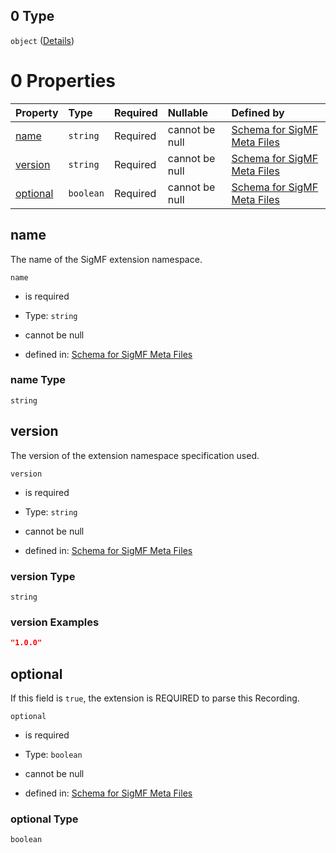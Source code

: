 ## 0 Type

`object` ([Details](sigmf-properties-global-properties-coreextensions-items-anyof-0.md))

# 0 Properties

| Property              | Type      | Required | Nullable       | Defined by                                                                                                                                                                                                                                                                                 |
| :-------------------- | :-------- | :------- | :------------- | :----------------------------------------------------------------------------------------------------------------------------------------------------------------------------------------------------------------------------------------------------------------------------------------- |
| [name](#name)         | `string`  | Required | cannot be null | [Schema for SigMF Meta Files](sigmf-properties-global-properties-coreextensions-items-anyof-0-properties-name.md "#/properties/global/properties/core%3Aextensions/items/anyOf/0/properties/name#/properties/global/properties/core:extensions/items/anyOf/0/properties/name")             |
| [version](#version)   | `string`  | Required | cannot be null | [Schema for SigMF Meta Files](sigmf-properties-global-properties-coreextensions-items-anyof-0-properties-version.md "#/properties/global/properties/core%3Aextensions/items/anyOf/0/properties/version#/properties/global/properties/core:extensions/items/anyOf/0/properties/version")    |
| [optional](#optional) | `boolean` | Required | cannot be null | [Schema for SigMF Meta Files](sigmf-properties-global-properties-coreextensions-items-anyof-0-properties-optional.md "#/properties/global/properties/core%3Aextensions/items/anyOf/0/properties/optional#/properties/global/properties/core:extensions/items/anyOf/0/properties/optional") |

## name

The name of the SigMF extension namespace.

`name`

*   is required

*   Type: `string`

*   cannot be null

*   defined in: [Schema for SigMF Meta Files](sigmf-properties-global-properties-coreextensions-items-anyof-0-properties-name.md "#/properties/global/properties/core%3Aextensions/items/anyOf/0/properties/name#/properties/global/properties/core:extensions/items/anyOf/0/properties/name")

### name Type

`string`

## version

The version of the extension namespace specification used.

`version`

*   is required

*   Type: `string`

*   cannot be null

*   defined in: [Schema for SigMF Meta Files](sigmf-properties-global-properties-coreextensions-items-anyof-0-properties-version.md "#/properties/global/properties/core%3Aextensions/items/anyOf/0/properties/version#/properties/global/properties/core:extensions/items/anyOf/0/properties/version")

### version Type

`string`

### version Examples

```json
"1.0.0"
```

## optional

If this field is `true`, the extension is REQUIRED to parse this Recording.

`optional`

*   is required

*   Type: `boolean`

*   cannot be null

*   defined in: [Schema for SigMF Meta Files](sigmf-properties-global-properties-coreextensions-items-anyof-0-properties-optional.md "#/properties/global/properties/core%3Aextensions/items/anyOf/0/properties/optional#/properties/global/properties/core:extensions/items/anyOf/0/properties/optional")

### optional Type

`boolean`
